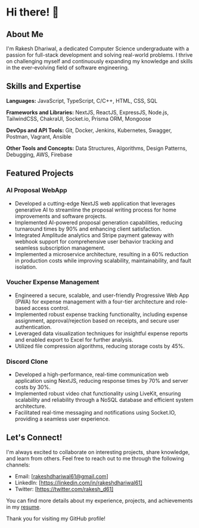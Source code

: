 # Hi there! 👋

## About Me

I'm Rakesh Dhariwal, a dedicated Computer Science undergraduate with a passion for full-stack development and solving real-world problems. I thrive on challenging myself and continuously expanding my knowledge and skills in the ever-evolving field of software engineering.

## Skills and Expertise

**Languages:** JavaScript, TypeScript, C/C++, HTML, CSS, SQL

**Frameworks and Libraries:** NextJS, ReactJS, ExpressJS, Node.js, TailwindCSS, ChakraUI, Socket.io, Prisma ORM, Mongoose

**DevOps and API Tools:** Git, Docker, Jenkins, Kubernetes, Swagger, Postman, Vagrant, Ansible

**Other Tools and Concepts:** Data Structures, Algorithms, Design Patterns, Debugging, AWS, Firebase

## Featured Projects

### AI Proposal WebApp

- Developed a cutting-edge NextJS web application that leverages generative AI to streamline the proposal writing process for home improvements and software projects.
- Implemented AI-powered proposal generation capabilities, reducing turnaround times by 90% and enhancing client satisfaction.
- Integrated Amplitude analytics and Stripe payment gateway with webhook support for comprehensive user behavior tracking and seamless subscription management.
- Implemented a microservice architecture, resulting in a 60% reduction in production costs while improving scalability, maintainability, and fault isolation.

### Voucher Expense Management

- Engineered a secure, scalable, and user-friendly Progressive Web App (PWA) for expense management with a four-tier architecture and role-based access control.
- Implemented robust expense tracking functionality, including expense assignment, approval/rejection based on receipts, and secure user authentication.
- Leveraged data visualization techniques for insightful expense reports and enabled export to Excel for further analysis.
- Utilized file compression algorithms, reducing storage costs by 45%.

### Discord Clone

- Developed a high-performance, real-time communication web application using NextJS, reducing response times by 70% and server costs by 30%.
- Implemented robust video chat functionality using LiveKit, ensuring scalability and reliability through a NoSQL database and efficient system architecture.
- Facilitated real-time messaging and notifications using Socket.IO, providing a seamless user experience.

## Let's Connect!

I'm always excited to collaborate on interesting projects, share knowledge, and learn from others. Feel free to reach out to me through the following channels:

- Email: [rakeshdhariwal61@gmail.com]
- LinkedIn: [https://linkedin.com/in/rakeshdhariwal61]
- Twitter: [https://twitter.com/rakesh_d61]

You can find more details about my experience, projects, and achievements in my [resume](https://drive.google.com/file/d/1Yybef8qNHN-6PmbGopaB6L3hTzA47v05/view).

Thank you for visiting my GitHub profile!
